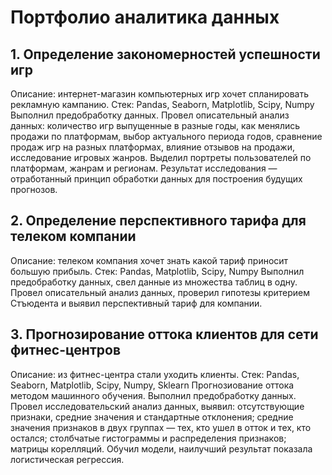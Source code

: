 # Портфолио аналитика данных

## 1. Определение закономерностей успешности игр
Описание: интернет-магазин компьютерных игр хочет спланировать рекламную кампанию.
Стек: Pandas, Seaborn, Matplotlib, Scipy, Numpy
Выполнил предобработку данных. Провел описательный анализ данных: количество игр выпущенные в разные годы, как менялись продажи по платформам, выбор актуального периода годов, сравнение продаж игр на разных платформах, влияние отзывов на продажи, исследование игровых жанров. Выделил портреты пользователей по платформам, жанрам и регионам. Результат исследования — отработанный принцип обработки данных для построения будущих прогнозов.

## 2. Определение перспективного тарифа для телеком компании
Описание: телеком компания хочет знать какой тариф приносит большую прибыль.
Стек: Pandas, Matplotlib, Scipy, Numpy
Выполнил предобработку данных, свел данные из множества таблиц в одну. Провел описательный анализ данных, проверил гипотезы критерием Стъюдента и выявил перспективный тариф для компании.

## 3. Прогнозирование оттока клиентов для сети фитнес-центров
Описание: из фитнес-центра стали уходить клиенты.
Стек: Pandas, Seaborn, Matplotlib, Scipy, Numpy, Sklearn
Прогнозиование оттока методом машинного обучения. Выполнил предобработку данных. Провел исследовательский анализ данных, выявил: отсутствующие признаки, средние значения и стандартные отклонения; cредние значения признаков в двух группах — тех, кто ушел в отток и тех, кто остался; cтолбчатые гистограммы и распределения признаков; матрицы корелляций. Обучил модели, наилучший результат показала логистическая регрессия.
